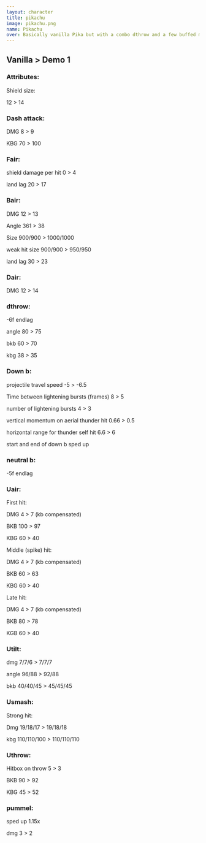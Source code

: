 ```yaml
---
layout: character
title: pikachu
image: pikachu.png
name: Pikachu
over: Basically vanilla Pika but with a combo dthrow and a few buffed moves.
---
```


## Vanilla > Demo 1

### Attributes:

Shield size:

12 > 14


### Dash attack:

DMG 8 > 9

KBG 70 > 100


### Fair:

shield damage per hit 0 > 4

land lag 20 > 17


### Bair:

DMG 12 > 13

Angle 361 > 38

Size 900/900 > 1000/1000

weak hit size 900/900 > 950/950

land lag 30 > 23


### Dair:

DMG 12 > 14


### dthrow: 

-6f endlag

angle 80 > 75

bkb 60 > 70

kbg 38 > 35


### Down b: 

projectile travel speed -5 > -6.5

Time between lightening bursts (frames) 8 > 5

number of lightening bursts 4 > 3

vertical momentum on aerial thunder hit 0.66 > 0.5

horizontal range for thunder self hit 6.6 > 6

start and end of down b sped up


### neutral b: 

-5f endlag


### Uair:

First hit:

DMG 4 > 7 (kb compensated) 

BKB 100 > 97

KBG 60 > 40

Middle (spike) hit:

DMG 4 > 7 (kb compensated) 

BKB 60 > 63

KBG 60 > 40

Late hit:

DMG 4 > 7 (kb compensated) 

BKB 80 > 78

KGB 60 > 40


### Utilt:

dmg 7/7/6 > 7/7/7

angle 96/88 > 92/88

bkb 40/40/45 > 45/45/45


### Usmash:

Strong hit:

Dmg 19/18/17 > 19/18/18

kbg 110/110/100 > 110/110/110


### Uthrow:

Hitbox on throw 5 > 3

BKB 90 > 92

KBG 45 > 52


### pummel:

sped up 1.15x

dmg 3 > 2
